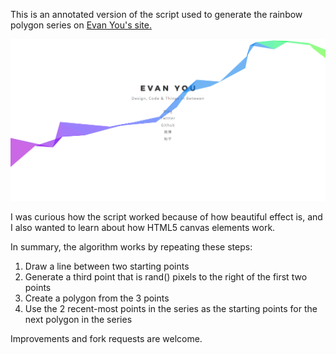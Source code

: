 This is an annotated version of the script used to generate the rainbow polygon series on [Evan You's site.](http://evanyou.me/)

![Screenshot](/screenshot.png?raw=true "Screenshot")

I was curious how the script worked because of how beautiful effect is, and I also wanted to learn about how HTML5 canvas elements work.

In summary, the algorithm works by repeating these steps:
1. Draw a line between two starting points
2. Generate a third point that is rand() pixels to the right of the first two points
3. Create a polygon from the 3 points
4. Use the 2 recent-most points in the series as the starting points for the next polygon in the series

Improvements and fork requests are welcome.
